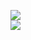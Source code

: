 [![](https://img.shields.io/badge/Made%20With-Github%20Spray-lightgrey.svg?style=for-the-badge&logo=github)](https://github.com/Annihil/github-spray#4413)  
[![](https://i.imgur.com/2DrTn0Z.gif)](https://github.com/Annihil/github-spray)